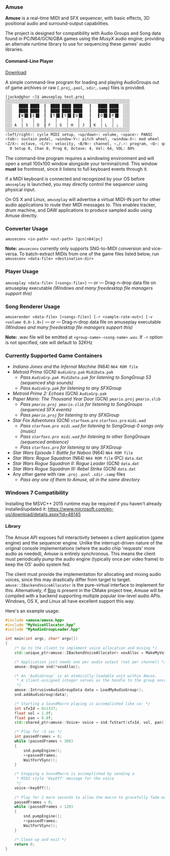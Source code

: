 ### Amuse

**Amuse** is a real-time MIDI and SFX sequencer, with basic effects, 
3D positional audio and surround-output capabilities.

The project is designed for compatibility with Audio Groups and Song data
found in PC/N64/GCN/GBA games using the *MusyX* audio engine; providing an
alternate runtime library to use for sequencing these games' audio libraries.

#### Command-Line Player

[Download](https://github.com/AxioDL/amuse/releases)

A simple command-line program for loading and playing AudioGroups out of
game archives or raw (`.proj`,`.pool`,`.sdir`,`.samp`) files is provided.

```sh
[jacko@ghor ~]$ amuseplay test.proj
░░░░░░░░░░░░░░░░░░░░░░░░░░░░░░░░░░░░░░░░░░░░░░░░░░░░░░░
░░░   ████ ████  ┃  ████ ████ ████   ┃   ████ ████  ░░░
░░░   ████ ████  ┃  ████ ████ ████   ┃   ████ ████  ░░░
░░░   ▌W▐█ ▌E▐█  ┃  ▌T▐█ ▌Y▐█ ▌U▐█   ┃   ▌O▐█ ▌P▐█  ░░░
░░░    │    │    ┃    │    │    │    ┃    │    │    ░░░
░░░ A  │ S  │ D  ┃ F  │ G  │ H  │ J  ┃ K  │ L  │ ;  ░░░
░░░░░░░░░░░░░░░░░░░░░░░░░░░░░░░░░░░░░░░░░░░░░░░░░░░░░░░
<left/right>: cycle MIDI setup, <up/down>: volume, <space>: PANIC
<tab>: sustain pedal, <window-Y>: pitch wheel, <window-X>: mod wheel
<Z/X>: octave, <C/V>: velocity, <B/N>: channel, <,/.>: program, <Q>: quit
  0 Setup 0, Chan 0, Prog 0, Octave: 4, Vel: 64, VOL: 80%
```

The command-line program requires a windowing environment and will open a
small 100x100 window alongside your terminal/cmd. This window **must** be
frontmost, since it listens to full keyboard events through it.

If a MIDI keyboard is connected and recognized by your OS before `amuseplay` 
is launched, you may directly control the sequencer using physical input.

On OS X and Linux, `amuseplay` will advertise a virtual MIDI-IN port for
other audio applications to route their MIDI messages to. This enables
tracker, drum machine, and DAW applications to produce sampled audio 
using Amuse directly.

### Converter Usage

`amuseconv <in-path> <out-path> [gcn|n64|pc]`

**Note:** `amuseconv` currently only supports SNG-to-MIDI conversion and vice-versa. To batch-extract MIDIs from one of the game files listed below, run `amuseconv <data-file> <destination-dir>`

### Player Usage

`amuseplay <data-file> [<songs-file>]`
— _or_ —
Drag-n-drop data file on amuseplay executable _(Windows and many freedesktop file managers support this)_

### Song Renderer Usage

`amuserender <data-file> [<songs-file>] [-r <sample-rate-out>] [-v <volume 0.0-1.0>]`
— _or_ —
Drag-n-drop data file on amuseplay executable _(Windows and many freedesktop file managers support this)_

**Note:** .wav file will be emitted at `<group-name>-<song-name>.wav`. If `-r` option is not specified, rate will default to 32KHz

### Currently Supported Game Containers
- _Indiana Jones and the Infernal Machine_ (N64) `N64 ROM file`
- _Metroid Prime_ (GCN) `AudioGrp.pak` `MidiData.pak`
  - _Pass `AudioGrp.pak MidiData.pak` for listening to SongGroup 53 (sequenced ship sounds)_
  - _Pass `AudioGrp.pak` for listening to any SFXGroup_
- _Metroid Prime 2: Echoes_ (GCN) `AudioGrp.pak`
- _Paper Mario: The Thousand Year Door_ (GCN) `pmario.proj` `pmario.slib`
  - _Pass `pmario.proj pmario.slib` for listening to SongGroups (sequenced SFX events)_
  - _Pass `pmario.proj` for listening to any SFXGroup_
- _Star Fox Adventures_ (GCN) `starfoxm.pro` `starfoxs.pro` `midi.wad`
  - _Pass `starfoxm.pro midi.wad` for listening to SongGroup 0 songs only (music)_
  - _Pass `starfoxs.pro midi.wad` for listening to other SongGroups (sequenced ambience)_
  - _Pass `starfoxs.pro` for listening to any SFXGroup_
- _Star Wars Episode I: Battle for Naboo_ (N64) `N64 ROM file`
- _Star Wars: Rogue Squadron_ (N64) `N64 ROM file` (PC) `data.dat`
- _Star Wars Rogue Squadron II: Rogue Leader_ (GCN) `data.dat`
- _Star Wars Rogue Squadron III: Rebel Strike_ (GCN) `data.dat`
- Any other game with raw `.proj` `.pool` `.sdir` `.samp` files
  - _Pass any one of them to Amuse, all in the same directory_

### Windows 7 Compatibility

Installing the MSVC++ 2015 runtime may be required if you haven't already installed/updated it:
https://www.microsoft.com/en-us/download/details.aspx?id=48145

#### Library

The Amuse API exposes full interactivity between a client application
(game engine) and the sequencer engine. Unlike the interrupt-driven nature
of the original console implementations (where the audio chip 'requests' more
audio as needed), Amuse is entirely synchronous. This means the client must
periodically *pump* the audio engine (typically once per video frame) to keep
the OS' audio system fed.

The client must provide the implementation for allocating and mixing audio
voices, since this may drastically differ from target to target.
`amuse::IBackendVoiceAllocator` is the pure-virtual interface to implement
for this. Alternatively, if [Boo](https://github.com/AxioDL/boo) is present
in the CMake project tree, Amuse will be compiled with a backend supporting
multiple popular low-level audio APIs. Windows, OS X, and Linux all have
excellent support this way.

Here's an example usage:

```cpp
#include <amuse/amuse.hpp>
#include "MyVoiceAllocator.hpp"
#include "MyAudioGroupLoader.hpp"

int main(int argc, char* argv[])
{
    /* Up to the client to implement voice allocation and mixing */
    std::unique_ptr<amuse::IBackendVoiceAllocator> voxAlloc = MakeMyVoiceAllocator();

    /* Application just needs one per audio output (not per channel) */
    amuse::Engine snd(*voxAlloc);

    /* An 'AudioGroup' is an atomically-loadable unit within Amuse. 
     * A client-assigned integer serves as the handle to the group once loaded
     */
    amuse::IntrusiveAudioGroupData data = LoadMyAudioGroup();
    snd.addAudioGroup(data);

    /* Starting a SoundMacro playing is accomplished like so: */
    int sfxId = 0x1337;
    float vol = 1.0f;
    float pan = 0.0f;
    std::shared_ptr<amuse::Voice> voice = snd.fxStart(sfxId, vol, pan);

    /* Play for ~5 sec */
    int passedFrames = 0;
    while (passedFrames < 300)
    {
        snd.pumpEngine();
        ++passedFrames;
        WaitForVSync();
    }

    /* Stopping a SoundMacro is accomplished by sending a
     * MIDI-style 'KeyOff' message for the voice
     */
    voice->keyOff();
    
    /* Play for 2 more seconds to allow the macro to gracefully fade-out */
    passedFrames = 0;
    while (passedFrames < 120)
    {
        snd.pumpEngine();
        ++passedFrames;
        WaitForVSync();
    }

    /* Clean up and exit */
    return 0;
}
```
